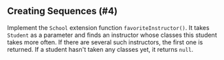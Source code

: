 ## Creating Sequences (#4)

Implement the `School` extension function `favoriteInstructor()`. It takes
`Student` as a parameter and finds an instructor whose classes this student
takes more often. If there are several such instructors, the first one is
returned. If a student hasn't taken any classes yet, it returns `null`.